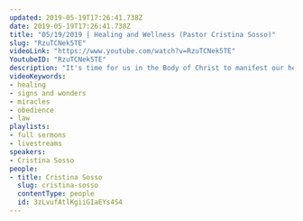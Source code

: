 ```yaml
---
updated: 2019-05-19T17:26:41.738Z
date: 2019-05-19T17:26:41.738Z
title: "05/19/2019 | Healing and Wellness (Pastor Cristina Sosso)"
slug: "RzuTCNek5TE"
videoLink: "https://www.youtube.com/watch?v=RzuTCNek5TE"
YoutubeID: "RzuTCNek5TE"
description: "It's time for us in the Body of Christ to manifest our healing and restoration! This sermon was delivered by Pastor Cris Sosso at Freedom Fellowship Church Intentional on May 19th, 2019."
videoKeywords:
- healing
- signs and wonders
- miracles
- obedience
- law
playlists:
- full sermons
- livestreams
speakers:
- Cristina Sosso
people:
- title: Cristina Sosso
  slug: cristina-sosso
  contentType: people
  id: 3zLvufAtlKgiiGIaEYs4S4
---
```

